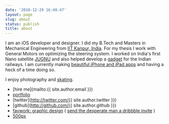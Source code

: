 ```yaml
---
date: '2010-12-29 16:40:47'
layout: page
slug: about
status: publish
title: about
---
```

I am an iOS developer and designer. I did my B.Tech and Masters in Mechanical Engineering from [IIT Kanpur, India](http://www.iitk.ac.in/). For my thesis I work with General Motors on optimizing the steering system. I worked on India's first Nano satellite [JUGNU](http://www.iitk.ac.in/me/jugnu/index.htm) and also helped develop a [gadget](http://momsiitk.wordpress.com/moms/) for the Indian railways. I am currently making [beautiful iPhone and iPad apps](http://whatanapp.com) and having a heck of a time doing so.

I enjoy photography and [skating](http://www.k2skates.com/inline-skates/il-capo). 

<!---
Shubham Goel is a hard core products guy. He has a B.Tech and Masters degree in Mechanical Engineering from [IIT Kanpur, India](http://www.iitk.ac.in/). For his thesis he worked with General Motors on optimizing the steering system. He has worked on India's first Nano satellite [JUGNU](http://www.iitk.ac.in/me/jugnu/index.htm) and also helped develop a [gadget](http://momsiitk.wordpress.com/moms/) for the Indian railways. He is currently making [beautiful iPhone and iPad apps](http://whatanapp.com) and having a heck of a time doing so.

He believes in multiplicity of work areas and the strength of inter-disciplinary collaboration. He pretends to be a master [photographer](http://www.canon.co.uk/for_home/product_finder/cameras/digital_slr/EOS_500D/) and [skater](http://www.k2skates.com/inline-skates/il-capo) by carrying around the respective equipments.

---->

- [hire me](mailto:{{ site.author.email }})
- [portfolio](http://whatanapp.com/shubhamgoel)
- [twitter](http://twitter.com/{{ site.author.twitter }})
- [github](http://github.com/{{ site.author.github }})
- [favwork: graphic design](http://favwork.com/shubhamgoel) ( [send the desperate man a  dribbble invite](http://dribbble.com/shubhamgoel) )
- [500px](http://500px.com/shubhamgoel)